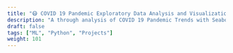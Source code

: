 ```yaml
---
title: "😷 COVID 19 Pandemic Exploratory Data Analysis and Visualization "
description: "A through analysis of COVID 19 Pandemic Trends with Seaborn and Plotly"
draft: false
tags: ["ML", "Python", "Projects"]
weight: 101
---
```

